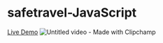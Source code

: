 # safetravel-JavaScript
[Live Demo](http://safetravelkashmir.in/)
![Untitled video - Made with Clipchamp](https://user-images.githubusercontent.com/88535886/195765749-f66a9358-a5bb-436b-87ae-53a3cb333b22.gif)
